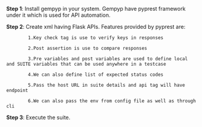 **Step 1**: Install gempyp in your system. Gempyp have pyprest framework under it which is used for API automation. 

**Step 2**: Create xml having Flask APIs. Features provided by pyprest are: 

            1.Key check tag is use to verify keys in responses 

            2.Post assertion is use to compare responses 

            3.Pre variables and post variables are used to define local and SUITE variables that can be used anywhere in a testcase 

            4.We can also define list of expected status codes 

            5.Pass the host URL in suite details and api tag will have endpoint
            
            6.We can also pass the env from config file as well as through cli

**Step 3**: Execute the suite.  
